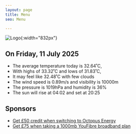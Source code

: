 ```yaml
---
layout: page
title: Menu
seo: Menu

---
```


![Logo](/images/logo.jpg){:width="832px"}

<!-- weather_marker starts -->
## On Friday, 11 July 2025

- The average temperature today is 32.64˚C,
- With highs of 33.32˚C and lows of 31.83˚C,
- It may feel like 32.48˚C with few clouds
- The wind speed is 0.89m/s and visibility is 10000m
- The pressure is 1019hPa and humidity is 36%
- The sun will rise at 04:02 and set at 20:25

<!-- weather_marker ends -->

## Sponsors

- [Get £50 credit when switching to Octopus Energy](https://bit.ly/3oD1nnS)
- [Get £75 when taking a 1000mb YouFibre broadband plan](https://aklam.io/91zWhU?)
